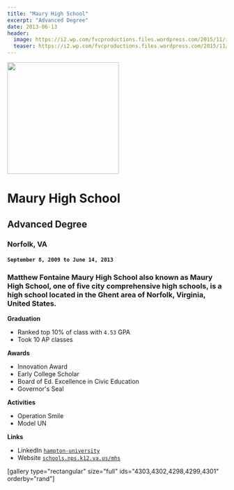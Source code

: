 ```yaml
---
title: "Maury High School"
excerpt: "Advanced Degree"
date: 2013-06-13
header:
  image: https://i2.wp.com/fvcproductions.files.wordpress.com/2015/11/img_0164.jpg
  teaser: https://i2.wp.com/fvcproductions.files.wordpress.com/2015/11/img_0164.jpg
---
```


<img src="https://schools.nps.k12.va.us/mhs/wp-content/uploads/sites/58/2013/09/TheCommodoreLogo.jpg" width="256" height="256" />

# Maury High School
## Advanced Degree
### Norfolk, VA
#### `September 8, 2009 to June 14, 2013`

<h3 class="intro">Matthew Fontaine Maury High School also known as Maury High School, one of five city comprehensive high schools, is a high school located in the Ghent area of Norfolk, Virginia, United States.</h3>

**Graduation**

- Ranked top 10% of class with `4.53` GPA
- Took 10 AP classes

**Awards**

- Innovation Award
- Early College Scholar
- Board of Ed. Excellence in Civic Education
- Governor's Seal

**Activities**

- Operation Smile
- Model UN

**Links**

- LinkedIn <a href="https://www.linkedin.com/edu/hampton-university-19579" target="_blank">`hampton-university`</a>
- Website <a href="http://schools.nps.k12.va.us/mhs/" target="_blank">`schools.nps.k12.va.us/mhs`</a>

[gallery type="rectangular" size="full" ids="4303,4302,4298,4299,4301" orderby="rand"]